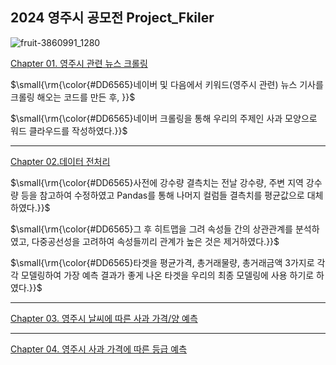 ## 2024 영주시 공모전 Project_Fkiler

![fruit-3860991_1280](https://github.com/minkyunglee1012/Project_Fkiller/assets/156975194/43b786ef-ab7f-4535-9dec-38f90bfe12d9)



[Chapter 01. 영주시 관련 뉴스 크롤링](https://github.com/minkyunglee1012/Project_Fkiller/tree/master/01.01%20%EC%98%81%EC%A3%BC%EC%8B%9C%20%EA%B4%80%EB%A0%A8%20%EB%89%B4%EC%8A%A4%20%ED%81%AC%EB%A1%A4%EB%A7%81)

<p>$\small{\rm{\color{#DD6565}네이버 및 다음에서 키워드(영주시 관련) 뉴스 기사를 크롤링 해오는 코드를 만든 후, }}$</p>
<p>$\small{\rm{\color{#DD6565}네이버 크롤링을 통해 우리의 주제인 사과 모양으로 워드 클라우드를 작성하였다.}}$</p>


---

[Chapter 02.데이터 전처리](https://github.com/minkyunglee1012/Project_Fkiller/tree/master/01.02%20%EB%8D%B0%EC%9D%B4%ED%84%B0%20%EC%A0%84%EC%B2%98%EB%A6%AC)

<p>$\small{\rm{\color{#DD6565}사전에 강수량 결측치는 전날 강수량, 주변 지역 강수량 등을 참고하여 수정하였고 Pandas를 통해 나머지 컬럼들 결측치를 평균값으로 대체하였다.}}$</p>
<p>$\small{\rm{\color{#DD6565}그 후 히트맵을 그려 속성들 간의 상관관계를 분석하였고, 다중공선성을 고려하여 속성들끼리 관계가 높은 것은 제거하였다.}}$</p>
<p>$\small{\rm{\color{#DD6565}타겟을 평균가격, 총거래물량, 총거래금액 3가지로 각각 모델링하여 가장 예측 결과가 좋게 나온 타겟을 우리의 최종 모델링에 사용 하기로 하였다.}}$</p>

---

[Chapter 03. 영주시 날씨에 따른 사과 가격/양 예측](https://github.com/minkyunglee1012/Project_Fkiller/tree/master/01.03%20%EC%98%81%EC%A3%BC%EC%8B%9C%20%EB%82%A0%EC%94%A8%EC%97%90%20%EB%94%B0%EB%A5%B8%20%EC%82%AC%EA%B3%BC%20%EA%B0%80%EA%B2%A9%20%EC%98%88%EC%B8%A1)

---

[Chapter 04. 영주시 사과 가격에 따른 등급 예측](https://github.com/minkyunglee1012/Project_Fkiller/tree/master/01.04%20%EC%98%81%EC%A3%BC%EC%8B%9C%20%EC%82%AC%EA%B3%BC%20%EA%B0%80%EA%B2%A9%EC%97%90%20%EB%94%B0%EB%A5%B8%20%EB%93%B1%EA%B8%89%20%EC%98%88%EC%B8%A1)

